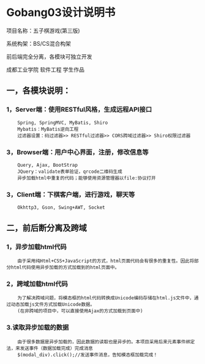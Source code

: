 # Gobang03设计说明书


项目名称：五子棋游戏(第三版)

系统构架：BS/CS混合构架

前后端完全分离，各模块可独立开发

成都工业学院 软件工程 学生作品

## 一，各模块说明：

### 1，Server端：使用RESTful风格，生成远程API接口
        Spring, SpringMVC, MyBatis, Shiro
        Mybatis：MyBatis逆向工程
        过滤器设置：码过滤器>> RESTful过滤器>> CORS跨域过滤器>> Shiro权限过滤器

### 3，Browser端：用户中心界面，注册，修改信息等
        Query, Ajax, BootStrap
        JQuery：validate表单验证，qrcode二维码生成
        异步加载html中重复的代码；能够使用资源管理器以file:协议打开

### 3，Client端：下棋客户端，进行游戏，聊天等
        Okhttp3, Gson, Swing+AWT, Socket
  
## 二，前后断分离及跨域 
 ### 1，异步加载html代码
        由于采用纯Html+CSS+JavaScript的方式，html页面代码会有很多的重复性。因此将部分html代码使用异步加载的方式加载到的html页面中。
 ### 2，跨域加载html代码
        为了解决跨域问题，将模态框的html代码转换成Unicode编码存储在html.js文件中，通过动态加载js文件方式加载Unicode数据。
        (在非跨域的项目中，可以直接使用Ajax的方式加载到页面中)
### 3.读取异步加载的数据
        由于很多数据是异步加载的，因此数据的读取也是异步的。本项目采用后来元素事件绑定法，来发送事件（数据加载完成）完成消息
        $(modal_div).click();//发送事件消息，告知模态框加载完成！

